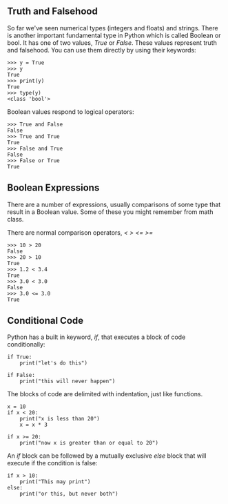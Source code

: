 Truth and Falsehood
-------------------

So far we've seen numerical types (integers and floats) and strings.
There is another important fundamental type in Python which is called
Boolean or bool. It has one of two values, *True* or *False*. These
values represent truth and falsehood. You can use them directly by using
their keywords:

    >>> y = True
    >>> y
    True
    >>> print(y)
    True
    >>> type(y)
    <class 'bool'>

Boolean values respond to logical operators:

    >>> True and False
    False
    >>> True and True
    True
    >>> False and True
    False
    >>> False or True
    True

Boolean Expressions
-------------------

There are a number of expressions, usually comparisons of some type that
result in a Boolean value. Some of these you might remember from math
class.


There are normal comparison operators, *&lt; &gt; &lt;= &gt;=*

    >>> 10 > 20
    False
    >>> 20 > 10
    True
    >>> 1.2 < 3.4
    True
    >>> 3.0 < 3.0
    False
    >>> 3.0 <= 3.0
    True

Conditional Code
----------------

Python has a built in keyword, *if*, that executes a block of code
conditionally:

    if True:
        print("let's do this")

    if False:
        print("this will never happen")

The blocks of code are delimited with indentation, just like functions.

    x = 10
    if x < 20:
        print("x is less than 20")
        x = x * 3

    if x >= 20:
        print("now x is greater than or equal to 20")

An *if* block can be followed by a mutually exclusive *else* block that
will execute if the condition is false:

    if x > 10:
        print("This may print")
    else:
        print("or this, but never both")

